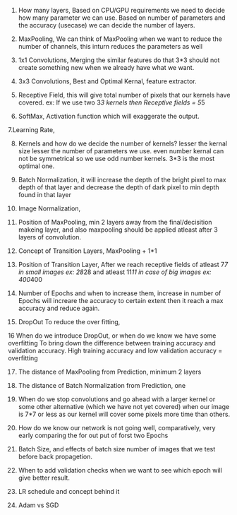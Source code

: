 1. How many layers,
Based on CPU/GPU requirements we need to decide how many parameter we can use. 
Based on number of parameters and the accuracy (usecase) we can decide the number of layers.

2. MaxPooling,
We can think of MaxPooling when we want to reduce the number of channels, this inturn reduces the parameters as well

3. 1x1 Convolutions,
Merging the similar features do that 3*3 should not create something new when we already have what we want.

4. 3x3 Convolutions,
Best and Optimal Kernal, feature extractor.

5. Receptive Field,
this will give total number of pixels that our kernels have covered. 
ex: If we use two 3*3 kernels then Receptive fields = 5*5 

6. SoftMax,
Activation function which will exaggerate the output.

7.Learning Rate,

8. Kernels and how do we decide the number of kernels?
lesser the kernal size lesser the number of parameters we use.
even number kernal can not be symmetrical so we use odd number kernels.
3*3 is the most optimal one.

9. Batch Normalization,
it will increase the depth of the bright pixel to max depth of that layer and decrease the depth of dark pixel to min depth found in that layer

10. Image Normalization,

11. Position of MaxPooling,
min 2 layers away from the final/decisition makeing layer, and also maxpooling should be applied atleast after 3 layers of convolution.

12. Concept of Transition Layers,
MaxPooling + 1*1

13. Position of Transition Layer,
After we reach receptive fields of atleast 7*7 in small images ex: 28*28 and atleast 11*11 in case of big images ex: 400*400

14. Number of Epochs and when to increase them,
increase in number of Epochs will increare the accuracy to certain extent then it reach a max accuracy and reduce again.

15. DropOut
To reduce the over fitting, 

16 When do we introduce DropOut, or when do we know we have some overfitting
To bring down the difference between training accuracy and validation accuracy.
High training accuracy and low validation accuracy = overfitting

17. The distance of MaxPooling from Prediction,
minimum 2 layers

18. The distance of Batch Normalization from Prediction,
one 

19. When do we stop convolutions and go ahead with a larger kernel or some other alternative (which we have not yet covered)
when our image is 7*7 or less as our kernel will cover some pixels more time than others. 

20. How do we know our network is not going well, comparatively, very early
comparing the for out put of forst two Epochs

21. Batch Size, and effects of batch size
number of images that we test before back propagetion.

22. When to add validation checks
when we want to see which epoch will give better result.

23. LR schedule and concept behind it

24. Adam vs SGD
